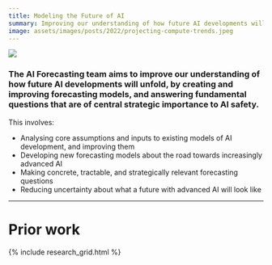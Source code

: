```yaml
---
title: Modeling the Future of AI
summary: Improving our understanding of how future AI developments will unfold, by creating and improving forecasting models, and answering fundamental questions of central strategic importance to AI safety. 
image: assets/images/posts/2022/projecting-compute-trends.jpeg
---
```


<img src="{% link {{page.image}} %}" style="max-width: 95%">

### The AI Forecasting team aims to improve our understanding of how future AI developments will unfold, by creating and improving forecasting models, and answering fundamental questions that are of central strategic importance to AI safety. 

This involves: 
- Analysing core assumptions and inputs to existing models of AI development, and improving them
- Developing new forecasting models about the road towards increasingly advanced AI
- Making concrete, tractable, and strategically relevant forecasting questions
- Reducing uncertainty about what a future with advanced AI will look like

---
# Prior work

{% include research_grid.html %}
